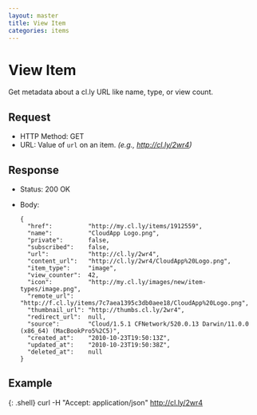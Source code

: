 ```yaml
---
layout: master
title: View Item
categories: items
---
```


# View Item

Get metadata about a cl.ly URL like name, type, or view count.

## Request

- HTTP Method: GET
- URL: Value of `url` on an item. _(e.g., http://cl.ly/2wr4)_

## Response

- Status: 200 OK
- Body:

      {
        "href":          "http://my.cl.ly/items/1912559",
        "name":          "CloudApp Logo.png",
        "private":       false,
        "subscribed":    false,
        "url":           "http://cl.ly/2wr4",
        "content_url":   "http://cl.ly/2wr4/CloudApp%20Logo.png",
        "item_type":     "image",
        "view_counter":  42,
        "icon":          "http://my.cl.ly/images/new/item-types/image.png",
        "remote_url":    "http://f.cl.ly/items/7c7aea1395c3db0aee18/CloudApp%20Logo.png",
        "thumbnail_url": "http://thumbs.cl.ly/2wr4",
        "redirect_url":  null,
        "source":        "Cloud/1.5.1 CFNetwork/520.0.13 Darwin/11.0.0 (x86_64) (MacBookPro5%2C5)",
        "created_at":    "2010-10-23T19:50:13Z",
        "updated_at":    "2010-10-23T19:50:38Z",
        "deleted_at":    null
      }


## Example

{: .shell}
    curl -H "Accept: application/json" http://cl.ly/2wr4
